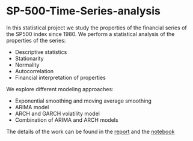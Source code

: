 # SP-500-Time-Series-analysis

In this statistical project we study the properties of the financial series of the SP500 index since 1980. We perform a statistical analysis of the properties of the series:

* Descriptive statistics
* Stationarity
* Normality
* Autocorrelation
* Financial interpretation of properties

We explore different modeling approaches:

* Exponential smoothing and moving average smoothing
* ARIMA model
* ARCH and GARCH volatility model
* Combination of ARIMA and ARCH models

The details of the work can be found in the [report](https://github.com/youssef595/Statistics-SP-500-index-Time-Series/blob/main/Rapport_Statistique_S_P500.pdfhttps://www.google.com) and the [notebook](https://github.com/youssef595/Statistics-SP-500-index-Time-Series/blob/main/Projet_Statistique_S%C3%A9ries_Financi%C3%A8res.ipynb)



